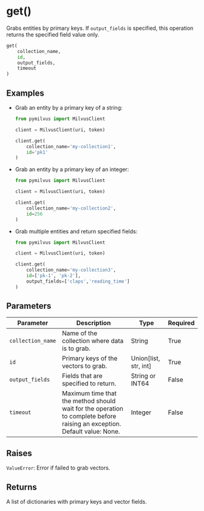# get()

Grabs entities by primary keys. If `output_fields` is specified, this operation returns the specified field value only.

```python
get(
    collection_name,
    id,
    output_fields,
    timeout
)
```

## Examples

- Grab an entity by a primary key of a string:

    ```python
    from pymilvus import MilvusClient

    client = MilvusClient(uri, token)

    client.get(
        collection_name='my-collection1',
        id='pk1'
    )
    ```

- Grab an entity by a primary key of an integer:

    ```python
    from pymilvus import MilvusClient

    client = MilvusClient(uri, token)

    client.get(
        collection_name='my-collection2',
        id=256
    )
    ```

- Grab multiple entities and return specified fields:

    ```python
    from pymilvus import MilvusClient

    client = MilvusClient(uri, token)
    
    client.get(
        collection_name='my-collection3',
        id=['pk-1', 'pk-2'],
        output_fields=['claps','reading_time']
    )
    ```

## Parameters

| Parameter          | Description                          | Type     | Required |
|--------------------|--------------------------------------|----------|----------|
| `collection_name` | Name of the collection where data is to grab. | String | True    |
| `id` | Primary keys of the vectors to grab. | Union[list, str, int] | True     |
|`output_fields`| Fields that are specified to return. | String or INT64 | False
| `timeout` | Maximum time that the method should wait for the operation to complete before raising an exception. Default value: None. | Integer | False    |

## Raises

`ValueError`: Error if failed to grab vectors.

## Returns

A list of dictionaries with primary keys and vector fields.